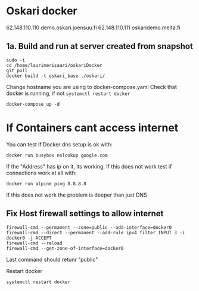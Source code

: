 # Oskari docker

62.148.110.110  demo.oskari.joensuu.fi
62.148.110.111  oskaridemo.meita.fi

## 1a. Build and run at server created from snapshot
```
sudo -i
cd /home/laurimerisaari/oskariDocker
git pull
docker build -t oskari_base ./oskari/
```
Change hostname you are using to docker-compose.yaml
Check that docker is running, if not `systemctl restart docker`
```
docker-compose up -d
```

# If Containers cant access internet

You can test if Docker dns setup is ok with:
```
docker run busybox nslookup google.com
```
If the "Address" has ip on it, its working. If this does not work test if connections work at all with:
```
docker run alpine ping 8.8.8.8
```
If this does not work the problem is deeper than just DNS

## Fix Host firewall settings to allow internet
```
firewall-cmd --permanent --zone=public --add-interface=docker0
firewall-cmd --direct --permanent --add-rule ipv4 filter INPUT 3 -i docker0 -j ACCEPT
firewall-cmd --reload
firewall-cmd --get-zone-of-interface=docker0
```
Last command should retunr "public"

Restart docker
```
systemctl restart docker
```